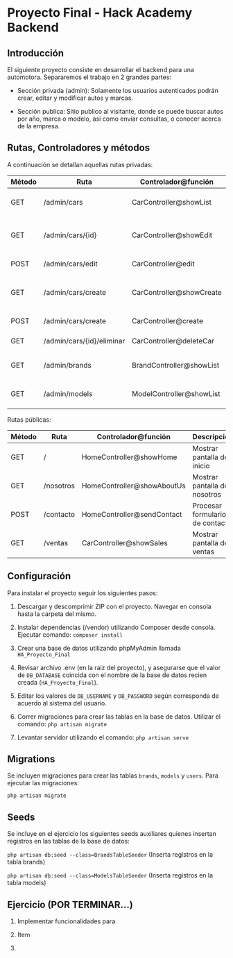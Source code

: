 # Proyecto Final - Hack Academy Backend

## Introducción

El siguiente proyecto consiste en desarrollar el backend para una automotora. Separaremos el trabajo en 2 grandes partes:

* Sección privada (admin): Solamente los usuarios autenticados podrán crear, editar y modificar autos y marcas.


* Sección publica: Sitio publico al visitante, donde se puede buscar autos por año, marca o modelo, asi como enviar consultas, o conocer acerca de la empresa.



## Rutas, Controladores y métodos

A continuación se detallan aquellas rutas privadas:

Método 		| Ruta        				| Controlador@función 		| Descripción  						   |
------------| --------------------------|---------------------------| -------------------------------------|
| GET  		| /admin/cars 				|CarController@showList 	|Mostrar listado de autos 			   |
| GET  		| /admin/cars/{id} 			|CarController@showEdit		|Mostrar formulario para editar un auto|
| POST  	| /admin/cars/edit 			|CarController@edit 		|Editar un auto 					   |
| GET  		| /admin/cars/create 		|CarController@showCreate	|Mostrar formulario para crear auto    |
| POST  	| /admin/cars/create 		|CarController@create 		|Crear un nuevo auto 				   |
| GET  		| /admin/cars/{id}/eliminar |CarController@deleteCar	|Eliminar un auto 					   |
| GET  		| /admin/brands 			|BrandController@showList	|Mostrar listado de marcas			   |
| GET  		| /admin/models 			|ModelController@showList	|Mostrar listado de modelos 		   |

Rutas públicas:

Método 	| Ruta        	| Controlador@función 			| Descripción  						|
------	| ------------	|-------------------------------| ----------------------------------|
GET 	| / 			| HomeController@showHome 		| Mostrar pantalla de inicio		|
GET 	| /nosotros 	| HomeController@showAboutUs 	| Mostrar pantalla de nosotros		|
POST	| /contacto 	| HomeController@sendContact 	| Procesar formulario de contacto	|
GET 	| /ventas 		| CarController@showSales 		| Mostrar pantalla de ventas		|

 

## Configuración

Para instalar el proyecto seguir los siguientes pasos:

1. Descargar y descomprimir ZIP con el proyecto. Navegar en consola hasta la carpeta del mismo.


2. Instalar dependencias (/vendor) utilizando Composer desde  consola. Ejecutar comando: ``composer install``


3. Crear una base de datos utilizando phpMyAdmin llamada ``HA_Proyecto_Final``


4. Revisar archivo .env (en la raiz del proyecto), y asegurarse que el valor de ``DB_DATABASE`` coincida con el nombre de la base de datos recien creada (``HA_Proyecto_Final``).


5. Editar los valores de ``DB_USERNAME`` y ``DB_PASSWORD`` según corresponda de acuerdo al sistema del usuario.


6. Correr migraciones para crear las tablas en la base de datos. Utilizar el comando: ``php artisan migrate``


7. Levantar servidor utilizando el comando: ``php artisan serve``

## Migrations

Se incluyen migraciones para crear las tablas ``brands``, ``models`` y ``users``. Para ejecutar las migraciones:

``php artisan migrate``

## Seeds

Se incluye en el ejercicio los siguientes seeds auxiliares quienes insertan registros en las tablas de la base de datos:

 ``php artisan db:seed --class=BrandsTableSeeder`` (Inserta registros en la tabla brands)

 ``php artisan db:seed --class=ModelsTableSeeder`` (Inserta registros en la tabla models)


## Ejercicio (POR TERMINAR...)

1. Implementar funcionalidades para 

2. Item

3. 



